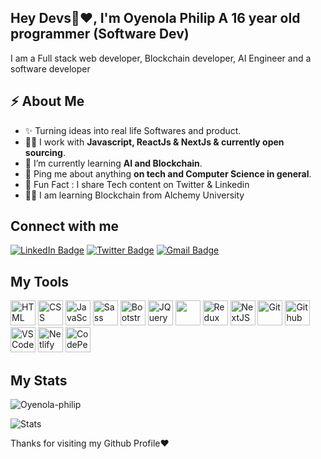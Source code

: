
<h2>Hey Devs👋❤️, I'm Oyenola Philip A 16 year old programmer <span>(Software Dev)</span></h2>
<p>I am a Full stack web developer, Blockchain developer, AI Engineer and a software developer</p>



<h2>⚡️ About Me</h2>

<ul>
  <li>✨ Turning ideas into real life Softwares and product. </li>
  <li>👨‍💻 I work with <strong>Javascript, ReactJs & NextJs & currently open sourcing</strong>.</li>
  <li>🔭 I’m currently learning <strong>AI and Blockchain</strong>. </li>
  <li>💬 Ping me about anything <strong>on tech and Computer Science in general</strong>.</li>
<li>🎉 Fun Fact : I share Tech content on Twitter & Linkedin</li>
  <li>👨‍💻 I am learning Blockchain from Alchemy University </li>
</ul>

<h2>Connect with me</h3>
<p><a href="https://www.linkedin.com/in/oyenolaphilip/"><img src="https://img.shields.io/badge/-Oyenola%20Philip%20-blue?style=plastic&amp;labelColor=blue&amp;logo=LinkedIn&amp;link=www.linkedin.com/in/adeoluwa-agbakosi-687023219" alt="LinkedIn Badge"></a> 
  <a href="https://twitter.com/oyenolaayomi/"><img src="https://img.shields.io/badge/-Oyenolaayomi-informational?style=plastic&amp;labelColor=informational&amp;logo=Twitter&amp;link=https://twitter.com/Dev_180Memes" alt="Twitter Badge"></a>
  <a href="mailto:oyenolaphilip89@gmail.com"><img src="https://img.shields.io/badge/-Oyenola%20Philip-fff?style=plastic&amp;labelColor=fff&amp;logo=Gmail&amp;link=mailto:adeoluwaagbakosi@gmail.com" alt="Gmail Badge"></a></p>


<h2> My Tools </h2>
<p align="left">
    <img src="https://cdn.jsdelivr.net/gh/devicons/devicon/icons/html5/html5-original.svg" alt="HTML" height="40" width="40" />
  <img src="https://cdn.jsdelivr.net/gh/devicons/devicon/icons/css3/css3-original.svg" alt="CSS" height="40" width="40"/>
  <img src="https://cdn.jsdelivr.net/gh/devicons/devicon/icons/javascript/javascript-original.svg" alt="JavaScript" height="40" width="40"/>
<!--    <img src="https://cdn.jsdelivr.net/gh/devicons/devicon/icons/typescript/typescript-original.svg" alt="TypeScript" height="40" width="40"/> -->
   <img src="https://cdn.jsdelivr.net/gh/devicons/devicon/icons/sass/sass-original.svg" alt="Sass" height="40" width="40"/>
  <img src="https://cdn.jsdelivr.net/gh/devicons/devicon/icons/bootstrap/bootstrap-original.svg" alt="Bootstrap" height="40" width="40"/>
   <img src="https://cdn.jsdelivr.net/gh/devicons/devicon/icons/jquery/jquery-original.svg" alt="JQuery" height="40" width="40"/>
  <img src="https://cdn.jsdelivr.net/gh/devicons/devicon/icons/react/react-original.svg" ait="React" height="40" width="40" />
   <img src="https://cdn.jsdelivr.net/gh/devicons/devicon/icons/redux/redux-original.svg" alt="Redux" height="40" width="40"/>
    <img src="https://cdn.jsdelivr.net/gh/devicons/devicon/icons/nextjs/nextjs-original.svg" alt="NextJS" height="40" width="40"/>
  <img src="https://cdn.jsdelivr.net/gh/devicons/devicon/icons/git/git-original.svg" alt="Git" height="40" width="40"/>
  <img src="https://cdn.jsdelivr.net/gh/devicons/devicon/icons/github/github-original.svg" alt="Github" height="40" width="40"/>
  <img src="https://cdn.jsdelivr.net/gh/devicons/devicon/icons/vscode/vscode-original.svg" alt="VSCode" height="40" width="40"/>
  <img src="https://cdn.jsdelivr.net/gh/devicons/devicon/icons/heroku/heroku-original.svg" alt="Netlify" height="40" width="40"/>
            <img src="https://cdn.jsdelivr.net/gh/devicons/devicon/icons/codepen/codepen-plain.svg"  alt="CodePen" height="40" width="40"/>
        
</p>


<!-- <p><img align="left" src="https://github-readme-stats.vercel.app/api/top-langs?username=oyenolaphilipinc&show_icons=true&locale=en&layout=compact" alt="Oyenola-philip" /></p> -->
<h2> My Stats </h2>
<p><img align="center" src="https://github-readme-streak-stats.herokuapp.com/?user=oyenolaphilipinc&" alt="Oyenola-philip" /></p>

<img src="https://github-readme-stats.vercel.app/api?username=oyenolaphilipinc&show_icons=true&hide_border=true" alt="Stats" />

<p> Thanks for visiting my Github Profile❤️ </p>

